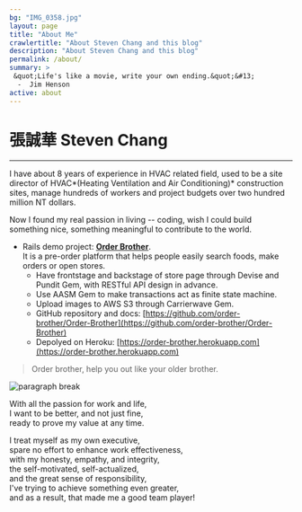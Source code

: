 ```yaml
---
bg: "IMG_0358.jpg"
layout: page
title: "About Me"
crawlertitle: "About Steven Chang and this blog"
description: "About Steven Chang and this blog"
permalink: /about/
summary: >
 &quot;Life's like a movie, write your own ending.&quot;&#13;
  -  Jim Henson
active: about
---
```

# 張誠華 Steven Chang  
---

I have about 8 years of experience in HVAC related field, used to be a site director of HVAC*(Heating Ventilation and Air Conditioning)* construction sites, manage hundreds of workers and project budgets over two hundred million NT dollars.

Now I found my real passion in living -- coding, wish I could build something nice, something meaningful to contribute to the world.

- Rails demo project: **[Order Brother](https://github.com/order-brother/Order-Brother)**.  
It is a pre-order platform that helps people easily search foods, make orders or open stores.
  - Have frontstage and backstage of store page through Devise and Pundit Gem, with RESTful API design in advance.
  - Use AASM Gem to make transactions act as finite state machine.
  - Upload images to AWS S3 through Carrierwave Gem.
  - GitHub repository and docs: [https://github.com/order-brother/Order-Brother](https://github.com/order-brother/Order-Brother)
  - Depolyed on Heroku: [https://order-brother.herokuapp.com](https://order-brother.herokuapp.com)

> Order brother, help you out like your older brother.

![paragraph break](https://order-brother.s3-ap-northeast-1.amazonaws.com/paragraph+break/separator-1.png)

With all the passion for work and life,  
I want to be better, and not just fine,  
ready to prove my value at any time.  

I treat myself as my own executive,  
spare no effort to enhance work effectiveness,  
with my honesty, empathy, and integrity,  
the self-motivated, self-actualized,  
and the great sense of responsibility,  
I've trying to achieve something even greater,  
and as a result, that made me a good team player!

[<i class="fab fa-github-alt fa-spin"></i>](https://github.com/stevencch99/) 
[<i class="fab fa-medium"></i>](https://medium.com/space-cat/)
[<i class="fab fa-linkedin"></i>](https://www.linkedin.com/in/stevenchchang/)
